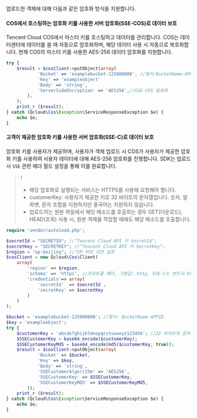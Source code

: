 
업로드한 객체에 대해 다음과 같은 암호화 방식을 지원합니다.

#### COS에서 호스팅하는 암호화 키를 사용한 서버 암호화(SSE-COS)로 데이터 보호

Tencent Cloud COS에서 마스터 키를 호스팅하고 데이터를 관리합니다. COS는 데이터센터에 데이터를 쓸 때 자동으로 암호화하며, 해당 데이터 사용 시 자동으로 복호화합니다. 현재 COS의 마스터 키를 사용한 AES-256 데이터 암호화를 지원합니다.

[//]: # (.cssg-snippet-put-object-sse)
```php
try {
    $result = $cosClient->putObject(array(
	        'Bucket' => 'examplebucket-125000000', //형식:BucketName-APPID
	        'Key' => 'exampleobject'
	        'Body' => 'string',
	        'ServerSideEncryption' => 'AES256',//SSE-COS 암호화
	    ),
	);
    print_r ($result);
} catch (Qcloud\Cos\Exception\ServiceResponseException $e) {
    echo $e;
}
```

#### 고객이 제공한 암호화 키를 사용한 서버 암호화(SSE-C)로 데이터 보호

암호화 키를 사용자가 제공하며, 사용자가 객체 업로드 시 COS가 사용자가 제공한 암호화 키를 사용하여 사용자 데이터에 대해 AES-256 암호화를 진행합니다. SDK는 업로드 시 `SSE` 관련 헤더 필드 설정을 통해 이를 완료합니다.

> !
>- 해당 암호화로 실행되는 서비스는 HTTPS를 사용해 요청해야 합니다.
>- customerKey: 사용자가 제공한 키로 32 바이트의 문자열입니다. 숫자, 알파벳, 문자 조합을 지원하지만 중국어는 지원하지 않습니다.
>- 업로드하는 원본 파일에서 해당 메소드를 호출하는 경우 GET(다운로드), HEAD(조회) 사용 시, 원본 객체를 작업할 때에도 해당 메소드를 호출합니다.

[//]: # (.cssg-snippet-put-object-sse-c)
```php
require 'vendor/autoload.php';

$secretId = "SECRETID"; //"Tencent Cloud API 키 SecretId";
$secretKey = "SECRETKEY"; //"Tencent Cloud API 키 SecretKey";
$region = "ap-beijing"; //기본 버킷 리전 설정
$cosClient = new Qcloud\Cos\Client(
    array(
        'region' => $region,
        'schema' => 'https', //프로토콜 헤더, 기본값: http, SSE-C는 반드시 https 프로토콜 사용
        'credentials'=> array(
            'secretId'  => $secretId ,
            'secretKey' => $secretKey
        )
    )
);

$bucket = 'examplebucket-125000000'; //형식: BucketName-APPID
$key = 'exampleobject';
try {
    $customerKey = 'abcdefghijklmnopqrstuvwxyz123456'; //32 바이트의 문자열입니다. 숫자, 알파벳, 문자 조합을 지원하지만 중국어는 지원하지 않습니다.
    $SSECustomerKey = base64_encode($customerKey);
    $SSECustomerKeyMd5 = base64_encode(md5($customerKey, true));
    $result = $cosClient->putObject(array(
            'Bucket' => $bucket, 
            'Key' => $key,
            'Body' => 'string',
            'SSECustomerAlgorithm' => 'AES256',
            'SSECustomerKey' => $SSECustomerKey,
            'SSECustomerKeyMD5' => $SSECustomerKeyMd5,
        )); 
    print_r ($result);
} catch (Qcloud\Cos\Exception\ServiceResponseException $e) {
    echo $e; 
}
```
